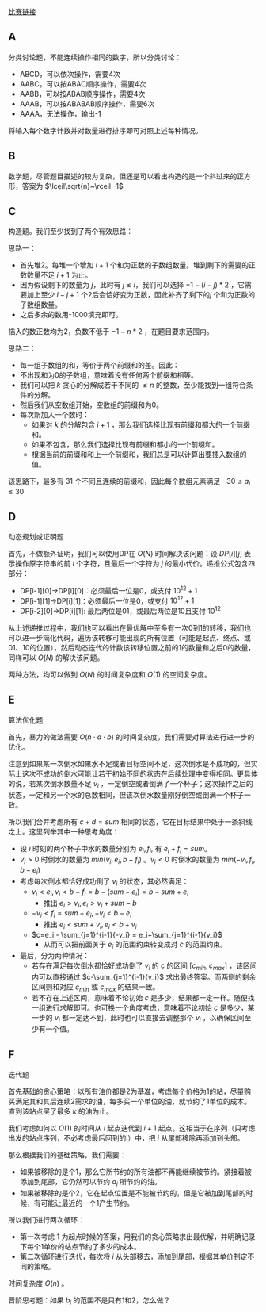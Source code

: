 [比赛链接](https://codeforces.com/contest/1809)

## A

分类讨论题，不能连续操作相同的数字，所以分类讨论：

* ABCD，可以依次操作，需要4次
* AABC，可以按ABAC顺序操作，需要4次
* AABB，可以按ABAB顺序操作，需要4次
* AAAB，可以按ABABAB顺序操作，需要6次
* AAAA，无法操作，输出-1

将输入每个数字计数并对数量进行排序即可对照上述每种情况。

## B

数学题，尽管题目描述的较为复杂，但还是可以看出构造的是一个斜过来的正方形，答案为 $\lceil\sqrt{n}~\rceil -1$

## C

构造题。我们至少找到了两个有效思路：

思路一：
* 首先堆2。每堆一个增加 $i+1$ 个和为正数的子数组数量。堆到剩下的需要的正数数量不足 $i+1$ 为止。
* 因为假设剩下的数量为 $j$，此时有 $j\le i$，我们可以选择 $-1-(i-j)*2$ ，它需要加上至少 $i-j+1$ 个2后会恰好变为正数，因此补齐了剩下的$j$ 个和为正数的子数组数量。
* 之后多余的数用-1000填充即可。

插入的数正数均为2，负数不低于 $-1-n*2$ ，在题目要求范围内。

思路二：
* 每一组子数组的和，等价于两个前缀和的差。因此：
* 不出现和为0的子数组，意味着没有任何两个前缀和相等。
* 我们可以把 $k$ 贪心的分解成若干不同的 $\le n$ 的整数，至少能找到一组符合条件的分解。
* 然后我们从空数组开始，空数组的前缀和为0。
* 每次新加入一个数时：
    * 如果对 $k$ 的分解包含 $i+1$ ，那么我们选择比现有前缀和都大的一个前缀和。
    * 如果不包含，那么我们选择比现有前缀和都小的一个前缀和。
    * 根据当前的前缀和和上一个前缀和，我们总是可以计算出要插入数组的值。

该思路下，最多有 $31$ 个不同且连续的前缀和，因此每个数组元素满足 $-30 \le a_i \le 30$ 

## D

动态规划或证明题

首先，不做额外证明，我们可以使用DP在 $O(N)$ 时间解决该问题：设 $DP[i][j]$ 表示操作原字符串的前 $i$ 个字符，且最后一个字符为 $j$ 的最小代价。递推公式包含四部分：

* DP[i-1][0]->DP[i][0]：必须最后一位是0，或支付 $10^{12}+1$
* DP[i-1][1]->DP[i][1]：必须最后一位是0，或支付 $10^{12}+1$
* DP[i-2][0]->DP[i][1]: 最后两位是01，或最后两位是10且支付 $10^{12}$ 

从上述递推过程中，我们也可以看出在最优解中至多有一次0到1的转移，我们也可以进一步简化代码，遍历该转移可能出现的所有位置（可能是起点、终点、或01、10的位置），然后动态迭代的计数该转移位置之前的1的数量和之后0的数量，同样可以 $O(N)$ 的解决该问题。

两种方法，均可以做到 $O(N)$ 的时间复杂度和 $O(1)$ 的空间复杂度。

## E

算法优化题

首先，暴力的做法需要 $O(n \cdot a \cdot b)$ 的时间复杂度。我们需要对算法进行进一步的优化。

注意到如果某一次倒水如果水不足或者目标空间不足，这次倒水是不成功的，但实际上这次不成功的倒水可能让若干初始不同的状态在后续处理中变得相同。更具体的说，若某次倒水数量不足 $v_i$ ，一定倒空或者倒满了一个杯子；这次操作之后的状态，一定和另一个水的总数相同，但该次倒水数量刚好倒空或倒满一个杯子一致。

所以我们合并考虑所有 $c+d=sum$ 相同的状态，它在目标结果中处于一条斜线之上。这里列举其中一种思考角度：

* 设 $i$ 时刻的两个杯子中水的数量分别为 $e_i,f_i$, 有 $e_i+f_i=sum$。
* $v_i\gt 0$ 时倒水的数量为 $min(v_i, e_i, b-f_i)$ 。$v_i\lt 0$ 时倒水的数量为 $min(-v_i, f_i, b-e_i)$
* 考虑每次倒水都恰好成功倒了 $v_i$ 的状态，其必然满足：
    * $v_i\lt e_i, v_i < b-f_i = b-(sum-e_i) = b-sum+e_i$
        * 推出 $e_i>v_i, e_i> v_i+sum-b$ 
    * $-v_i\lt f_i = sum-e_i, -v_i \lt b-e_i$
        * 推出 $e_i<sum+v_i, e_i<b+v_i$
    * $c=e_i - \sum_{j=1}^{i-1}{-v_i} = e_i+\sum_{j=1}^{i-1}{v_i}$ 
        * 从而可以把前面关于 $e_i$ 的范围约束转变成对 $c$ 的范围约束。
* 最后，分为两种情况：
    * 若存在满足每次倒水都恰好成功倒了 $v_i$ 的 $c$ 的区间 $[c_{min}, c_{max}]$ ，该区间内可以直接通过 $c-\sum_{j=1}^{i-1}{v_i}$ 求出最终答案。而两侧的剩余区间则和对应 $c_{min}$ 或 $c_{max}$ 的结果一致。
    * 若不存在上述区间，意味着不论初始 $c$ 是多少，结果都一定一样。随便找一组进行求解即可。也可换一个角度考虑，意味着不论初始 $c$ 是多少，某一步的 $v_i$ 都一定达不到，此时也可以直接去调整那个 $v_i$ ，以确保区间至少有一个值。

## F

迭代题

首先基础的贪心策略：以所有油价都是2为基准，考虑每个价格为1的站，尽量购买满足其和其后连续2需求的油，每多买一个单位的油，就节约了1单位的成本。直到该站点买了最多 $k$ 的油为止。

我们考虑如何以 $O(1)$ 的时间从 $i$ 起点迭代到 $i+1$ 起点。这相当于在序列（只考虑出发的站点序列，不必考虑最后回到的i）中，把 $i$ 从尾部移除再添加到头部。

那么根据我们的基础策略，我们需要：

* 如果被移除的是个1，那么它所节约的所有油都不再能继续被节约。紧接着被添加到尾部，它仍然可以节约 $a_i$ 所节约的油。
* 如果被移除的是个2，它在起点位置是不能被节约的，但是它被加到尾部的时候，有可能让最近的一个1产生节约。

所以我们进行两次循环：

* 第一次考虑 $1$ 为起点时候的答案，用我们的贪心策略求出最优解，并明确记录下每个1单价的站点节约了多少的成本。
* 第二次循环进行迭代，每次将 $i$ 从头部移去，添加到尾部，根据其单价制定不同的策略。

时间复杂度 $O(n)$ 。

晋阶思考题：如果 $b_i$ 的范围不是只有1和2，怎么做？

